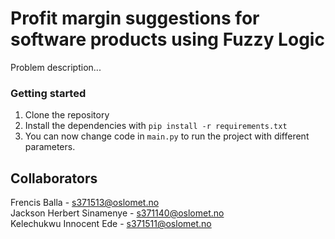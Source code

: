 # Profit margin suggestions for software products using Fuzzy Logic

Problem description...

### Getting started

1. Clone the repository
2. Install the dependencies with `pip install -r requirements.txt`
3. You can now change code in `main.py` to run the project with different parameters.

## Collaborators

Frencis Balla - s371513@oslomet.no\
Jackson Herbert Sinamenye - s371140@oslomet.no\
Kelechukwu Innocent Ede - s371511@oslomet.no
